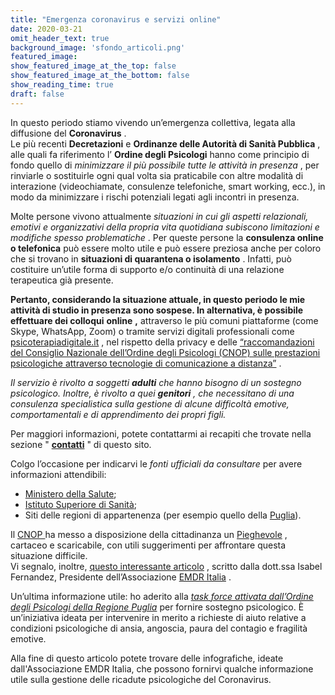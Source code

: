 ```yaml
---
title: "Emergenza coronavirus e servizi online"
date: 2020-03-21
omit_header_text: true
background_image: 'sfondo_articoli.png'
featured_image: 
show_featured_image_at_the_top: false
show_featured_image_at_the_bottom: false
show_reading_time: true
draft: false
---
```


In questo periodo stiamo vivendo un’emergenza collettiva, legata alla
diffusione del **Coronavirus** .  
Le più recenti **Decretazioni** e **Ordinanze delle Autorità di Sanità
Pubblica** , alle quali fa riferimento l’ **Ordine degli Psicologi** hanno
come principio di fondo quello di _minimizzare il più possibile tutte le
attività in presenza_ , per rinviarle o sostituirle ogni qual volta sia
praticabile con altre modalità di interazione (videochiamate, consulenze
telefoniche, smart working, ecc.), in modo da minimizzare i rischi potenziali
legati agli incontri in presenza.  
  
Molte persone vivono attualmente  _situazioni in cui gli aspetti relazionali,
emotivi e organizzativi della propria vita quotidiana subiscono limitazioni e
modifiche spesso problematiche_ . Per queste persone la  **consulenza online o
telefonica** può essere molto utile e può essere preziosa anche per coloro che
si trovano in **situazioni di quarantena o isolamento** . Infatti, può
costituire un’utile forma di supporto e/o continuità di una relazione
terapeutica già presente.  
  
**Pertanto, considerando la situazione attuale, in questo periodo le mie attività di studio in presenza sono sospese. In alternativa, è possibile effettuare dei colloqui** **online** **,** attraverso le più comuni piattaforme (come Skype, WhatsApp, Zoom) o tramite servizi digitali professionali come [psicoterapiadigitale.it](https://www.psicoterapiadigitale.it/) , nel rispetto della privacy e delle [“raccomandazioni del Consiglio Nazionale dell’Ordine degli Psicologi (CNOP) sulle prestazioni psicologiche attraverso tecnologie di comunicazione a distanza”](https://www.psy.it/allegati/documenti_utili/Raccomandazioni_CNOP_prestazioni_on_line.pdf) .   
  
_Il servizio è rivolto a soggetti **adulti** che hanno bisogno di un sostegno
psicologico. Inoltre, è rivolto a quei **genitori** , che necessitano di una
consulenza specialistica sulla gestione di alcune difficoltà emotive,
comportamentali e di apprendimento dei propri figli._  
  
Per maggiori informazioni, potete contattarmi ai recapiti che trovate nella sezione " **[contatti](/contatti)** " di questo sito.   
  
Colgo l’occasione per indicarvi le _fonti ufficiali da consultare_ per avere
informazioni attendibili:

  * [Ministero della Salute](http://www.salute.gov.it/portale/home.html);
  * [Istituto Superiore di Sanità](https://www.iss.it/);
  * Siti delle regioni di appartenenza (per esempio quello della [Puglia](http://www.regione.puglia.it/)).

  
Il [CNOP ](https://www.psy.it/) ha messo a disposizione della cittadinanza un [Pieghevole](https://www.psy.it/il-pieghevole-del-cnop-per-i-cittadini-sul-coronavirus.html) , cartaceo e scaricabile, con utili suggerimenti per affrontare questa situazione difficile.   
Vi segnalo, inoltre, [questo interessante articolo](https://corriereitalianita.ch/un-prontuario-per-lemergenza-come-gestire-lo-stress-ai-tempi-del-coronavirus/) , scritto dalla dott.ssa Isabel Fernandez, Presidente dell’Associazione [ EMDR Italia](https://emdr.it/) .   
  
Un’ultima informazione utile: ho aderito alla [ _task force attivata dall’Ordine degli Psicologi della Regione Puglia_](https://www.psicologipuglia.it/news/r/avviso-coronavirus/1483.htm) per fornire sostegno psicologico. È un’iniziativa ideata per intervenire in merito a richieste di aiuto relative a condizioni psicologiche di ansia, angoscia, paura del contagio e fragilità emotive.   
  
Alla fine di questo articolo potete trovare delle infografiche, ideate
dall'Associazione EMDR Italia, che possono fornirvi qualche informazione utile
sulla gestione delle ricadute psicologiche del Coronavirus.

